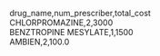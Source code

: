 drug_name,num_prescriber,total_cost\
CHLORPROMAZINE,2,3000\
BENZTROPINE MESYLATE,1,1500\
AMBIEN,2,100.0
